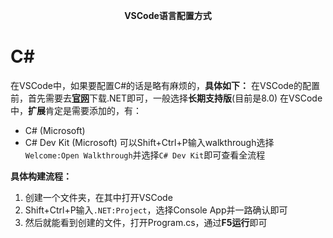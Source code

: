 **<center><BBBG>VSCode语言配置方式</BBBG></center>**

# C#

在VSCode中，如果要配置C#的话是略有麻烦的，**具体如下：**
在VSCode的配置前，首先需要去<B>[官网](https://dotnet.microsoft.com/zh-cn/download)</B>下载.NET即可，一般选择**长期支持版**<VT>(目前是8.0)</VT>
在VSCode中，**扩展**肯定是需要添加的，有：

- C# (Microsoft)
- C# Dev Kit (Microsoft)
  <VT>可以Shift+Ctrl+P输入walkthrough选择`Welcome:Open Walkthrough`并选择`C# Dev Kit`即可查看全流程</VT>

**具体构建流程：**

1. 创建一个文件夹，在其中打开VSCode
2. Shift+Ctrl+P输入`.NET:Project`，选择Console App并一路确认即可
3. 然后就能看到创建的文件，打开Program.cs，通过**F5运行**即可
